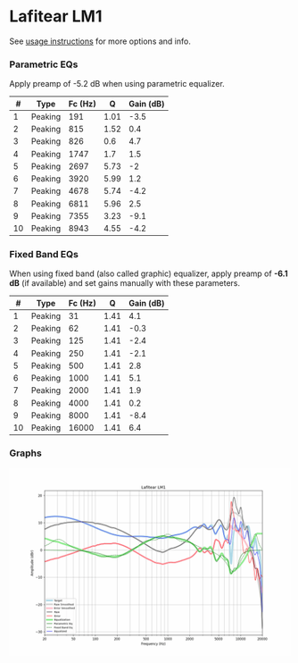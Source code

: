 # Lafitear LM1
See [usage instructions](https://github.com/jaakkopasanen/AutoEq#usage) for more options and info.

### Parametric EQs
Apply preamp of -5.2 dB when using parametric equalizer.

|   # | Type    |   Fc (Hz) |    Q |   Gain (dB) |
|-----|---------|-----------|------|-------------|
|   1 | Peaking |       191 | 1.01 |        -3.5 |
|   2 | Peaking |       815 | 1.52 |         0.4 |
|   3 | Peaking |       826 | 0.6  |         4.7 |
|   4 | Peaking |      1747 | 1.7  |         1.5 |
|   5 | Peaking |      2697 | 5.73 |        -2   |
|   6 | Peaking |      3920 | 5.99 |         1.2 |
|   7 | Peaking |      4678 | 5.74 |        -4.2 |
|   8 | Peaking |      6811 | 5.96 |         2.5 |
|   9 | Peaking |      7355 | 3.23 |        -9.1 |
|  10 | Peaking |      8943 | 4.55 |        -4.2 |

### Fixed Band EQs
When using fixed band (also called graphic) equalizer, apply preamp of **-6.1 dB** (if available) and set gains manually with these parameters.

|   # | Type    |   Fc (Hz) |    Q |   Gain (dB) |
|-----|---------|-----------|------|-------------|
|   1 | Peaking |        31 | 1.41 |         4.1 |
|   2 | Peaking |        62 | 1.41 |        -0.3 |
|   3 | Peaking |       125 | 1.41 |        -2.4 |
|   4 | Peaking |       250 | 1.41 |        -2.1 |
|   5 | Peaking |       500 | 1.41 |         2.8 |
|   6 | Peaking |      1000 | 1.41 |         5.1 |
|   7 | Peaking |      2000 | 1.41 |         1.9 |
|   8 | Peaking |      4000 | 1.41 |         0.2 |
|   9 | Peaking |      8000 | 1.41 |        -8.4 |
|  10 | Peaking |     16000 | 1.41 |         6.4 |

### Graphs
![](./Lafitear%20LM1.png)
